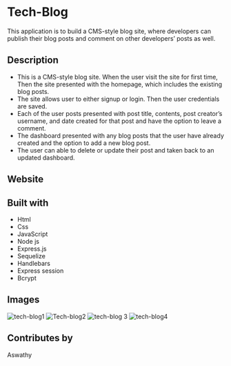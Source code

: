 # Tech-Blog
  This application is to build a CMS-style blog site, where developers can publish their blog posts and comment on other developers’ posts as well.
## Description
* This is a CMS-style blog site. When the user visit the site for first time, Then the site presented with the homepage, which includes the existing blog posts.
* The site allows user to either signup or login. Then the user credentials are saved.
* Each of the user posts presented with post title, contents, post creator’s username, and date created for that post and have the option to leave a comment.
* The dashboard presented with any blog posts that the user have already created and the option to add a new blog post.
* The user can able to delete or update their post and taken back to an updated dashboard.
  
## Website

## Built with
* Html
* Css
* JavaScript
* Node js
* Express.js
* Sequelize
* Handlebars
* Express session
* Bcrypt

## Images
![tech-blog1](https://user-images.githubusercontent.com/93412486/169532343-3dbff542-f719-423c-91e4-7461e2907aca.PNG)
![Tech-blog2](https://user-images.githubusercontent.com/93412486/169532418-b1298f14-ed1b-40ae-a5ac-cd4fd6d0a723.PNG)
![tech-blog 3](https://user-images.githubusercontent.com/93412486/169532476-2d817981-1763-4a7c-9b25-593214db164e.PNG)
![tech-blog4](https://user-images.githubusercontent.com/93412486/169532488-fd57f28c-3213-4aac-9d46-0e4179416279.PNG)

## Contributes by 
Aswathy 

